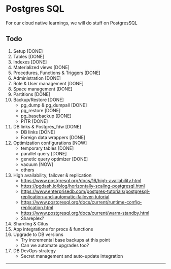 # Postgres SQL

For our cloud native learnings, we will do stuff on PostgresSQL

## Todo

1. Setup [DONE]
2. Tables [DONE]
3. Indexes [DONE]
4. Materialized views [DONE]
5. Procedures, Functions & Triggers [DONE]
6. Administration [DONE]
7. Role & User management [DONE]
8. Space management [DONE]
9. Partitions [DONE]
10. Backup/Restore [DONE]
    - pg_dump & pg_dumpall [DONE]
    - pg_restore [DONE]
    - pg_basebackup [DONE]
    - PITR [DONE]
11. DB links & Postgres_fdw [DONE]
    - DB links [DONE]
    - Foreign data wrappers [DONE]
12. Optimization configurations [NOW]
    - temporary tables [DONE]
    - parallel query [DONE]
    - genetic query optimizer [DONE]
    - vacuum [NOW]
    - others
13. High availability, failover & replication
    - https://www.postgresql.org/docs/16/high-availability.html
    - https://pgdash.io/blog/horizontally-scaling-postgresql.html
    - https://www.enterprisedb.com/postgres-tutorials/postgresql-replication-and-automatic-failover-tutorial
    - https://www.postgresql.org/docs/current/runtime-config-replication.html
    - https://www.postgresql.org/docs/current/warm-standby.html
    - Shareplex?
14. Sharding & Citus
15. App integrations for procs & functions
16. Upgrade to DB versions
    - Try incremental base backups at this point
    - Can we automate upgrades too? 
17. DB DevOps strategy
    - Secret management and auto-update integration

---
